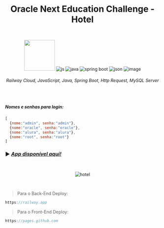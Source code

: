 <h1 align="center"> Oracle Next Education Challenge - Hotel </h1>


<br>

<div align="center">
 
<img width="100px" height="100px" src="https://railway.app/brand/logo-light.png"> ![js](https://github.com/loolcas/OracleNE-Hotel/assets/118030896/8cbfedc7-5418-4f9f-b0e3-391f271e1b04) ![java](https://github.com/loolcas/OracleNE-Hotel/assets/118030896/d05d48bc-3cbc-426a-9c9b-05fce8917e33) ![spring boot](https://github.com/loolcas/OracleNE-Hotel/assets/118030896/0202867d-a6be-4cf5-bb81-a17e39b1fe73) ![json](https://github.com/loolcas/OracleNE-Hotel/assets/118030896/d8344d65-ac64-49d6-8997-5882315d3a71) ![image](https://github.com/loolcas/OracleNE-Hotel/assets/118030896/118f966c-4a63-4369-b85f-fe6608634ebd)

###### *Railway Cloud, JavaScript, Java, Spring Boot, Http Request, MySQL Server*

</div>

<br>

##### Nomes e senhas para login:
```javascript
[
  {nome:"admin", senha:"admin"},
  {nome:"oracle", senha:"oracle"},
  {nome:"alura", senha:"alura"},
  {nome:"root", senha:"root"}
]
```

### ▶ <a href="">*App disponível aqui!*</a>

<br>

<div align="center">

![hotel](https://i.imgur.com/TV6x4Wv.png)
  
</div>

<br>

> Para o Back-End Deploy:
```java
https://railway.app
```
> Para o Front-End Deploy:
```javascript
https://pages.github.com
```
